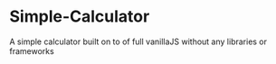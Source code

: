 # Simple-Calculator
A simple calculator built on to of full vanillaJS without any libraries or frameworks
